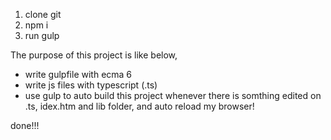 1. clone git
2. npm i
3. run gulp


The purpose of this project is like below,

- write gulpfile with ecma 6
- write js files with typescript (.ts)
- use gulp to auto build this project whenever there is somthing edited on .ts, idex.htm and lib folder, and auto reload my browser!

done!!!

